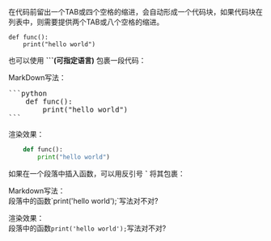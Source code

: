 在代码前留出一个TAB或四个空格的缩进，会自动形成一个代码块，如果代码块在列表中，则需要提供两个TAB或八个空格的缩进。

    def func():
        print("hello world")

也可以使用 __\`\`\`(可指定语言)__ 包裹一段代码：

MarkDown写法：  
<pre>
```python
    def func():
        print("hello world")
```
</pre>

渲染效果：
```python
    def func():
        print("hello world")
```

如果在一个段落中插入函数，可以用反引号 __\`__  将其包裹：

Markdown写法：    
段落中的函数\`print('hello world');\`写法对不对?

渲染效果：  
段落中的函数`print('hello world');`写法对不对?